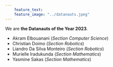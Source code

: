 ```yaml
---
    feature_text: 
    feature_image: "../datanauts.jpeg"
---
```


 We are **the Datanauts of the Year 2023**. 
 * Akram Elbouanani (*Section Computer Science*)
 * Christian Doimo (*Section Robotics*)
 * Liandro Da Silva Monteiro (*Section Robotics*)
 * Murielle Iradukunda (*Section Mathematics*)
 * Yasmine Sakas (*Section Mathematics*)
